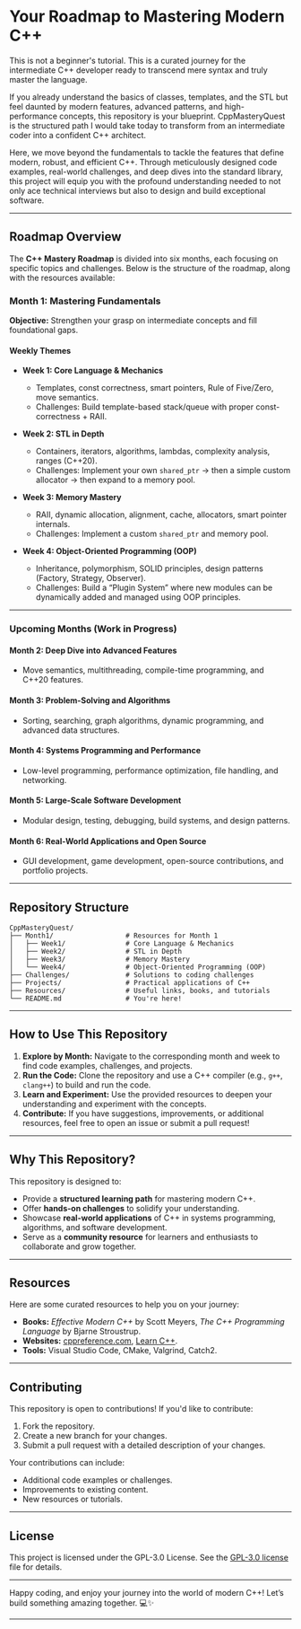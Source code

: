 # Your Roadmap to Mastering Modern C++

This is not a beginner's tutorial. This is a curated journey for the intermediate C++ developer ready to transcend mere syntax and truly master the language.

If you already understand the basics of classes, templates, and the STL but feel daunted by modern features, advanced patterns, and high-performance concepts, this repository is your blueprint. CppMasteryQuest is the structured path I would take today to transform from an intermediate coder into a confident C++ architect.

Here, we move beyond the fundamentals to tackle the features that define modern, robust, and efficient C++. Through meticulously designed code examples, real-world challenges, and deep dives into the standard library, this project will equip you with the profound understanding needed to not only ace technical interviews but also to design and build exceptional software.  

---

## **Roadmap Overview**

The **C++ Mastery Roadmap** is divided into six months, each focusing on specific topics and challenges. Below is the structure of the roadmap, along with the resources available:

### **Month 1: Mastering Fundamentals**

**Objective:** Strengthen your grasp on intermediate concepts and fill foundational gaps.  

#### Weekly Themes

- **Week 1: Core Language & Mechanics**  
  - Templates, const correctness, smart pointers, Rule of Five/Zero, move semantics.  
  - Challenges: Build template-based stack/queue with proper const-correctness + RAII.

- **Week 2: STL in Depth**  
  - Containers, iterators, algorithms, lambdas, complexity analysis, ranges (C++20).  
  - Challenges: Implement your own `shared_ptr` → then a simple custom allocator → then expand to a memory pool.

- **Week 3: Memory Mastery**  
  - RAII, dynamic allocation, alignment, cache, allocators, smart pointer internals.
  - Challenges: Implement a custom `shared_ptr` and memory pool.  

- **Week 4: Object-Oriented Programming (OOP)**  
  - Inheritance, polymorphism, SOLID principles, design patterns (Factory, Strategy, Observer).  
  - Challenges: Build a “Plugin System” where new modules can be dynamically added and managed using OOP principles.

---

### **Upcoming Months** (Work in Progress)  

#### **Month 2: Deep Dive into Advanced Features**

- Move semantics, multithreading, compile-time programming, and C++20 features.  

#### **Month 3: Problem-Solving and Algorithms**

- Sorting, searching, graph algorithms, dynamic programming, and advanced data structures.  

#### **Month 4: Systems Programming and Performance**

- Low-level programming, performance optimization, file handling, and networking.  

#### **Month 5: Large-Scale Software Development**

- Modular design, testing, debugging, build systems, and design patterns.  

#### **Month 6: Real-World Applications and Open Source**

- GUI development, game development, open-source contributions, and portfolio projects.  

---

## **Repository Structure**

```plaintext
CppMasteryQuest/
├── Month1/                  # Resources for Month 1
│   ├── Week1/               # Core Language & Mechanics
│   ├── Week2/               # STL in Depth
│   ├── Week3/               # Memory Mastery
│   └── Week4/               # Object-Oriented Programming (OOP)
├── Challenges/              # Solutions to coding challenges
├── Projects/                # Practical applications of C++
├── Resources/               # Useful links, books, and tutorials
└── README.md                # You're here!
```

---

## **How to Use This Repository**

1. **Explore by Month:** Navigate to the corresponding month and week to find code examples, challenges, and projects.  
2. **Run the Code:** Clone the repository and use a C++ compiler (e.g., `g++`, `clang++`) to build and run the code.  
3. **Learn and Experiment:** Use the provided resources to deepen your understanding and experiment with the concepts.  
4. **Contribute:** If you have suggestions, improvements, or additional resources, feel free to open an issue or submit a pull request!  

---

## **Why This Repository?**

This repository is designed to:

- Provide a **structured learning path** for mastering modern C++.  
- Offer **hands-on challenges** to solidify your understanding.  
- Showcase **real-world applications** of C++ in systems programming, algorithms, and software development.  
- Serve as a **community resource** for learners and enthusiasts to collaborate and grow together.  

---

## **Resources**

Here are some curated resources to help you on your journey:

- **Books:** *Effective Modern C++* by Scott Meyers, *The C++ Programming Language* by Bjarne Stroustrup.  
- **Websites:** [cppreference.com](https://en.cppreference.com/), [Learn C++](https://www.learncpp.com/).  
- **Tools:** Visual Studio Code, CMake, Valgrind, Catch2.  

---

## **Contributing**

This repository is open to contributions! If you'd like to contribute:

1. Fork the repository.  
2. Create a new branch for your changes.  
3. Submit a pull request with a detailed description of your changes.  

Your contributions can include:

- Additional code examples or challenges.  
- Improvements to existing content.  
- New resources or tutorials.  

---

## **License**

This project is licensed under the  GPL-3.0 License. See the [GPL-3.0 license](https://github.com/SourenaMOOSAVI/CppMasteryQuest?tab=GPL-3.0-1-ov-file) file for details.

---

Happy coding, and enjoy your journey into the world of modern C++! Let’s build something amazing together. 💻✨  

---
